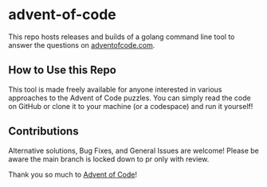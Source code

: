 # advent-of-code
This repo hosts releases and builds of a golang command line tool to answer the questions on [adventofcode.com](https://adventofcode.com).

## How to Use this Repo
This tool is made freely available for anyone interested in various approaches to the Advent of Code puzzles. You can simply read the code on GitHub or clone it to your machine (or a codespace) and run it yourself!

## Contributions
Alternative solutions, Bug Fixes, and General Issues are welcome! Please be aware the main branch is locked down to pr only with review.

Thank you so much to [Advent of Code](https://adventofcode.com)!
